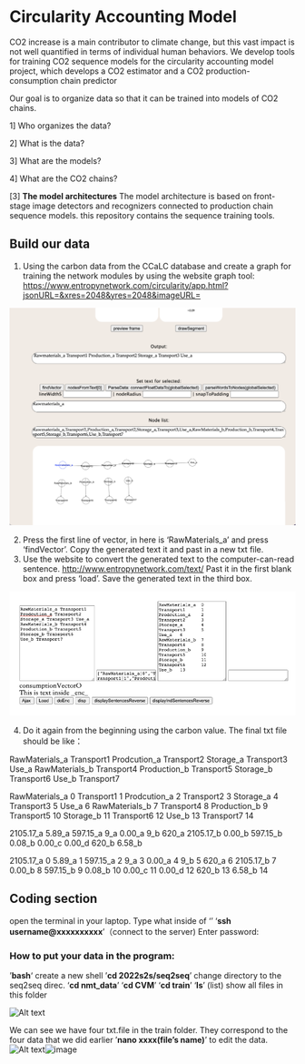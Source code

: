 # **Circularity Accounting Model**

CO2 increase is a main contributor to climate change, but this vast impact is not well quantified in terms of individual human behaviors. 
We develop tools for training CO2 sequence models for the circularity accounting model project, which develops a CO2 estimator and a CO2 production-consumption chain predictor

Our goal is to organize data so that it can be trained into models of CO2 chains.

1] Who organizes the data?

2] What is the data?

3] What are the models?

4] What are the CO2 chains?


[3] **The model architectures**
The model architecture is based on front-stage image detectors and recognizers connected to production chain sequence models. this repository contains the sequence training tools.

## Build our data

1. Using the carbon data from the CCaLC database and create a graph for training the network modules by using the website graph tool: https://www.entropynetwork.com/circularity/app.html?jsonURL=&xres=2048&yres=2048&imageURL=

<img src="https://github.com/co2pi/circularity/blob/main/photo/Screen%20Shot%202022-09-11%20at%2014.04.19.png" alt="Alt text" title="Optional title">

2. Press the first line of vector, in here is ‘RawMaterials_a’ and press ‘findVector’. Copy the generated text it and past in a new txt file.
3. Use the website to convert the generated text to the computer-can-read sentence. http://www.entropynetwork.com/text/
   Past it in the first blank box and press ‘load’. 
	 Save the generated text in the third box.

<img src="https://github.com/co2pi/circularity/blob/main/photo/Picture1.png" alt="Alt text" title="Optional title">

4. Do it again from the beginning using the carbon value.
The final txt file should be like：

RawMaterials_a Transport1 Prodcution_a Transport2 Storage_a Transport3 Use_a
RawMaterials_b Transport4
Production_b Transport5
Storage_b Transport6
Use_b Transport7

RawMaterials_a	0
Transport1	1
Prodcution_a	2
Transport2	3
Storage_a	4
Transport3	5
Use_a	6
RawMaterials_b	7
Transport4	8
Production_b	9
Transport5	10
Storage_b	11
Transport6	12
Use_b	13
Transport7	14

2105.17_a 5.89_a 597.15_a 9_a 0.00_a 9_b 620_a
2105.17_b 0.00_b
597.15_b 0.08_b
0.00_c 0.00_d
620_b 6.58_b

2105.17_a	0
5.89_a	1
597.15_a	2
9_a	3
0.00_a	4
9_b	5
620_a	6
2105.17_b	7
0.00_b	8
597.15_b	9
0.08_b	10
0.00_c	11
0.00_d	12
620_b	13
6.58_b	14

## Coding section

open the terminal in your laptop.
Type what inside of ‘’
‘**ssh username@xxxxxxxxxx**’（connect to the server)
Enter password: 

### How to put your data in the program:

 ’**bash**‘ create a new shell
 ’**cd 2022s2s/seq2seq**’ change directory to the seq2seq direc.
 ‘**cd nmt_data**’
 ‘**cd CVM**’
 ‘**cd train**’
 ‘**ls**’ (list) show all files in this folder

<img src="https://github.com/co2pi/circularity/blob/main/photo/Picture2.png![image](https://user-images.githubusercontent.com/112356421/191620181-72044660-2b48-4124-ab6c-0388b367bb25.png)
" alt="Alt text" title="Optional title">

We can see we have four txt.file in the train folder. They correspond to the four data that we did earlier
’**nano xxxx(file’s name)**’ to edit the data. 
<img src="https://github.com/co2pi/circularity/blob/main/photo/Picture3.png![image](https://user-images.githubusercontent.com/112356421/191619944-05132b47-e4ef-4bb7-b52f-8102d2acab17.png)
" alt="Alt text" title="Optional title">![image](https://user-images.githubusercontent.com/112356421/191619930-043eff3b-89b1-47f5-8dca-cbb967e87f65.png)

